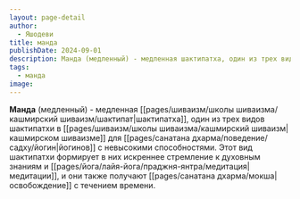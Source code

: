 ```yaml
---
layout: page-detail
author:
  - Яшодеви
title: манда
publishDate: 2024-09-01
description: Манда (медленный) - медленная шактипатха, один из трех видов шактипатхи в кашмирском шиваизме для йогинов с невысокими способностями. Этот вид шактипатхи формирует в них искреннее стремление к духовным знаниям и медитации, и они также получают освобождение с течением времени.
tags:
  - манда
image:
---
```

**Манда** (медленный) - медленная [[pages/шиваизм/школы шиваизма/кашмирский шиваизм/шактипат|шактипатха]], один из трех видов шактипатхи в [[pages/шиваизм/школы шиваизма/кашмирский шиваизм|кашмирском шиваизме]] для [[pages/санатана дхарма/поведение/садху/йогин|йогинов]] с невысокими способностями. Этот вид шактипатхи формирует в них искреннее стремление к духовным знаниям и [[pages/йога/лайя-йога/праджня-янтра/медитация|медитации]], и они также получают [[pages/санатана дхарма/мокша|освобождение]] с течением времени.

